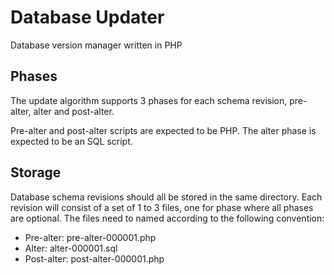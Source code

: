 # Database Updater
Database version manager written in PHP

## Phases
The update algorithm supports 3 phases for each schema revision, pre-alter,
alter and post-alter.

Pre-alter and post-alter scripts are expected to be PHP. The alter phase is
expected to be an SQL script.

## Storage
Database schema revisions should all be stored in the same directory. Each
revision will consist of a set of 1 to 3 files, one for phase where all phases
are optional. The files need to named according to the following convention:

 -  Pre-alter: pre-alter-000001.php
 -  Alter: alter-000001.sql
 -  Post-alter: post-alter-000001.php
